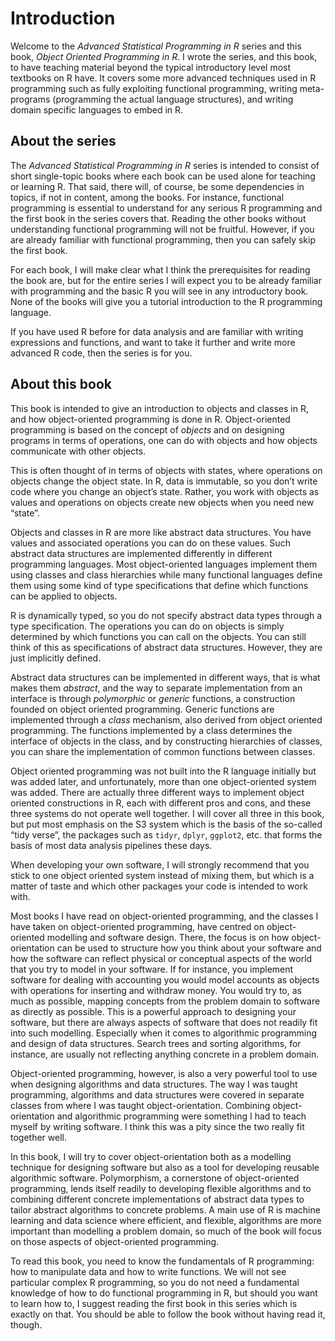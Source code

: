 
# Introduction

Welcome to the *Advanced Statistical Programming in R* series and this book, *Object Oriented Programming in R*. I wrote the series, and this book, to have teaching material beyond the typical introductory level most textbooks on R have. It covers some more advanced techniques used in R programming such as fully exploiting functional programming, writing meta-programs (programming the actual language structures), and writing domain specific languages to embed in R.

## About the series

The *Advanced Statistical Programming in R* series is intended to consist of short single-topic books where each book can be used alone for teaching or learning R. That said, there will, of course, be some dependencies in topics, if not in content, among the books. For instance, functional programming is essential to understand for any serious R programming and the first book in the series covers that. Reading the other books without understanding functional programming will not be fruitful. However, if you are already familiar with functional programming, then you can safely skip the first book.

For each book, I will make clear what I think the prerequisites for reading the book are, but for the entire series I will expect you to be already familiar with programming and the basic R you will see in any introductory book. None of the books will give you a tutorial introduction to the R programming language.

If you have used R before for data analysis and are familiar with writing expressions and functions, and want to take it further and write more advanced R code, then the series is for you.


## About this book

This book is intended to give an introduction to objects and classes in R, and how object-oriented programming is done in R. Object-oriented programming is based on the concept of *objects* and on designing programs in terms of operations, one can do with objects and how objects communicate with other objects.

This is often thought of in terms of objects with states, where operations on objects change the object state. In R, data is immutable, so you don’t write code where you change an object’s state. Rather, you work with objects as values and operations on objects create new objects when you need new “state”.

Objects and classes in R are more like abstract data structures. You have values and associated operations you can do on these values. Such abstract data structures are implemented differently in different programming languages. Most object-oriented languages implement them using classes and class hierarchies while many functional languages define them using some kind of type specifications that define which functions can be applied to objects.

R is dynamically typed, so you do not specify abstract data types through a type specification. The operations you can do on objects is simply determined by which functions you can call on the objects. You can still think of this as specifications of abstract data structures. However, they are just implicitly defined.

Abstract data structures can be implemented in different ways, that is what makes them *abstract*, and the way to separate implementation from an interface is through *polymorphic* or *generic* functions, a construction founded on object oriented programming. Generic functions are implemented through a *class* mechanism, also derived from object oriented programming. The functions implemented by a class determines the interface of objects in the class, and by constructing hierarchies of classes, you can share the implementation of common functions between classes.

Object oriented programming was not built into the R language initially but was added later, and unfortunately, more than one object-oriented system was added. There are actually three different ways to implement object oriented constructions in R, each with different pros and cons, and these three systems do not operate well together. I will cover all three in this book, but put most emphasis on the S3 system which is the basis of the so-called “tidy verse”, the packages such as `tidyr`, `dplyr`, `ggplot2`, etc. that forms the basis of most data analysis pipelines these days.

When developing your own software, I will strongly recommend that you stick to one object oriented system instead of mixing them, but which is a matter of taste and which other packages your code is intended to work with.

Most books I have read on object-oriented programming, and the classes I have taken on object-oriented programming, have centred on object-oriented modelling and software design. There, the focus is on how object-orientation can be used to structure how you think about your software and how the software can reflect physical or conceptual aspects of the world that you try to model in your software. If for instance, you implement software for dealing with accounting you would model accounts as objects with operations for inserting and withdraw money. You would try to, as much as possible, mapping concepts from the problem domain to software as directly as possible. This is a powerful approach to designing your software, but there are always aspects of software that does not readily fit into such modelling. Especially when it comes to algorithmic programming and design of data structures. Search trees and sorting algorithms, for instance, are usually not reflecting anything concrete in a problem domain.

Object-oriented programming, however, is also a very powerful tool to use when designing algorithms and data structures. The way I was taught programming, algorithms and data structures were covered in separate classes from where I was taught object-orientation. Combining object-orientation and algorithmic programming were something I had to teach myself by writing software. I think this was a pity since the two really fit together well.

In this book, I will try to cover object-orientation both as a modelling technique for designing software but also as a tool for developing reusable algorithmic software. Polymorphism, a cornerstone of object-oriented programming, lends itself readily to developing flexible algorithms and to combining different concrete implementations of abstract data types to tailor abstract algorithms to concrete problems. A main use of R is machine learning and data science where efficient, and flexible, algorithms are more important than modelling a problem domain, so much of the book will focus on those aspects of object-oriented programming.


To read this book, you need to know the fundamentals of R programming: how to manipulate data and how to write functions. We will not see particular complex R programming, so you do not need a fundamental knowledge of how to do functional programming in R, but should you want to learn how to, I suggest reading the first book in this series which is exactly on that. You should be able to follow the book without having read it, though.

